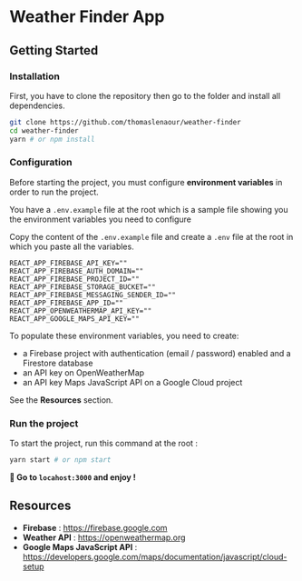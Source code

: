 # Weather Finder App

## Getting Started

### Installation

First, you have to clone the repository then go to the folder and install all dependencies.

```sh
git clone https://github.com/thomaslenaour/weather-finder
cd weather-finder
yarn # or npm install
```

### Configuration

Before starting the project, you must configure **environment variables** in order to run the project.

You have a `.env.example` file at the root which is a sample file showing you the environment variables you need to configure

Copy the content of the `.env.example` file and create a `.env` file at the root in which you paste all the variables.

```
REACT_APP_FIREBASE_API_KEY=""
REACT_APP_FIREBASE_AUTH_DOMAIN=""
REACT_APP_FIREBASE_PROJECT_ID=""
REACT_APP_FIREBASE_STORAGE_BUCKET=""
REACT_APP_FIREBASE_MESSAGING_SENDER_ID=""
REACT_APP_FIREBASE_APP_ID=""
REACT_APP_OPENWEATHERMAP_API_KEY=""
REACT_APP_GOOGLE_MAPS_API_KEY=""
```

To populate these environment variables, you need to create:

- a Firebase project with authentication (email / password) enabled and a Firestore database
- an API key on OpenWeatherMap
- an API key Maps JavaScript API on a Google Cloud project

See the **Resources** section.

### Run the project

To start the project, run this command at the root :

```sh
yarn start # or npm start
```

**🎉 Go to `locahost:3000` and enjoy !**

## Resources

- **Firebase** : https://firebase.google.com
- **Weather API** : https://openweathermap.org
- **Google Maps JavaScript API** : https://developers.google.com/maps/documentation/javascript/cloud-setup
